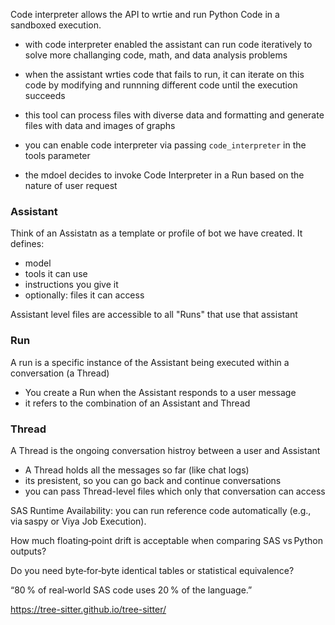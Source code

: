 Code interpreter allows the API to wrtie and run Python Code in a sandboxed execution.

- with code interpreter enabled the assistant can run code iteratively to solve more challanging code, math, and data analysis problems

- when the assistant wrties code that fails to run, it can iterate on this code by modifying and runnning different code until the execution succeeds

- this tool can process files with diverse data and formatting and generate files with data and images of graphs

- you can enable code interpreter via passing `code_interpreter` in the tools parameter

- the mdoel decides to invoke Code Interpreter in a Run based on the nature of user request

### Assistant
Think of an Assistatn as a template or profile of bot we have created. 
It defines:
- model
- tools it can use
- instructions you give it
- optionally: files it can access

Assistant level files are accessible to all "Runs" that use that assistant

### Run
A run is a specific instance of the Assistant being executed within a conversation (a Thread)
- You create a Run when the Assistant responds to a user message
- it refers to the combination of an Assistant and Thread

### Thread
A Thread is the ongoing conversation histroy between a user and Assistant
- A Thread holds all the messages so far (like chat logs)
- its presistent, so you can go back and continue conversations
- you can pass Thread-level files which only that conversation can access


SAS Runtime Availability:  you can run reference code automatically (e.g., via saspy or Viya Job Execution).


How much floating‑point drift is acceptable when comparing SAS vs Python outputs?

Do you need byte‑for‑byte identical tables or statistical equivalence?



“80 % of real‑world SAS code uses 20 % of the language.”

https://tree-sitter.github.io/tree-sitter/

